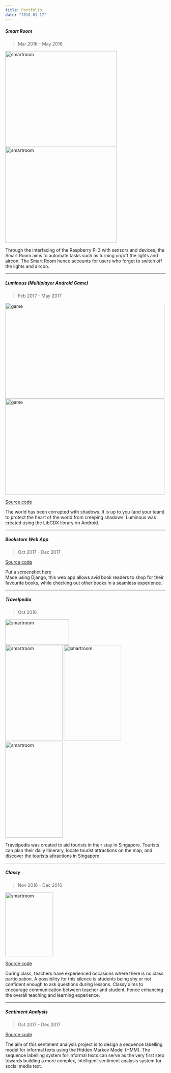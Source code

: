 ```yaml
---
title: Portfolio
date: "2018-01-17"
---
```


##### Smart Room
> Mar 2016 - May 2016

<img src="https://raw.githubusercontent.com/pinardy/pinardy.github.io/source/src/pages/portfolio/portfolio/Front-AngledView.PNG" alt="smartroom" width="350" height="300">
<img src="https://raw.githubusercontent.com/pinardy/pinardy.github.io/source/src/pages/portfolio/portfolio/Front-View.PNG" alt="smartroom" width="350" height="300">

Through the interfacing of the Raspberry Pi 3 with sensors and devices, the Smart Room aims to automate tasks such as turning on/off the lights and aircon. The Smart Room hence accounts for users who forget to switch off the lights and aircon.

<hr>

##### Luminous (Multiplayer Android Game)
> Feb 2017 - May 2017

<img src="https://raw.githubusercontent.com/pinardy/pinardy.github.io/source/src/pages/portfolio/portfolio/game_main.jpg" alt="game" width="500" height="300">
<img src="https://raw.githubusercontent.com/pinardy/pinardy.github.io/source/src/pages/portfolio/portfolio/game_1.png" alt="game" width="500" height="300">

<a href="https://github.com/pinardy/Luminous/">Source code</a>

The world has been corrupted with shadows. It is up to you (and your team) to protect the heart of the world from creeping shadows. Luminous was created using the LibGDX library on Android. 

<hr>

##### Bookstore Web App
> Oct 2017 - Dec 2017

<a href="https://github.com/pinardy/DB-Project/">Source code</a>
<br>

Put a screenshot here
<br>
Made using Django, this web app allows avid book readers to shop for their favourite books, while checking out other books in a seamless experience.  

<hr>

##### Travelpedia
> Oct 2016 

<img src="https://raw.githubusercontent.com/pinardy/pinardy.github.io/source/src/pages/portfolio/portfolio/travelpedia.png" alt="smartroom" width="200" height="80">
<br>
<img src="https://raw.githubusercontent.com/pinardy/pinardy.github.io/source/src/pages/portfolio/portfolio/travelpedia1.png" alt="smartroom" width="180" height="300">
<img src="https://raw.githubusercontent.com/pinardy/pinardy.github.io/source/src/pages/portfolio/portfolio/travelpedia2.png" alt="smartroom" width="180" height="300">
<img src="https://raw.githubusercontent.com/pinardy/pinardy.github.io/source/src/pages/portfolio/portfolio/travelpedia3.png" alt="smartroom" width="180" height="300">

Travelpedia was created to aid tourists in their stay in Singapore. Tourists can plan their daily itinerary, locate tourist attractions on the map, and discover the tourists attractions in Singapore. 

<hr>

##### Classy
> Nov 2016 - Dec 2016

<img src="https://raw.githubusercontent.com/pinardy/pinardy.github.io/source/src/pages/portfolio/portfolio/classy.png" alt="smartroom" width="150" height="200">

<a href="https://github.com/pinardy/Classy">Source code</a>
<br>

During class, teachers have experienced occasions where there is no class participation. A possibility for this silence is students being shy or not confident enough to ask questions during lessons. Classy aims to encourage communication between teacher and student, hence enhancing the overall teaching and learning experience.

<hr>

##### Sentiment Analysis
> Oct 2017 - Dec 2017

<a href="https://github.com/pinardy/sentiment-analysis">Source code</a>
<br>

The aim of this sentiment analysis project is to design a sequence labelling model for informal texts using the Hidden Markov Model (HMM). The sequence labelling system for informal texts can serve as the very first step towards building a more complex, intelligent sentiment analysis system for social media text.


